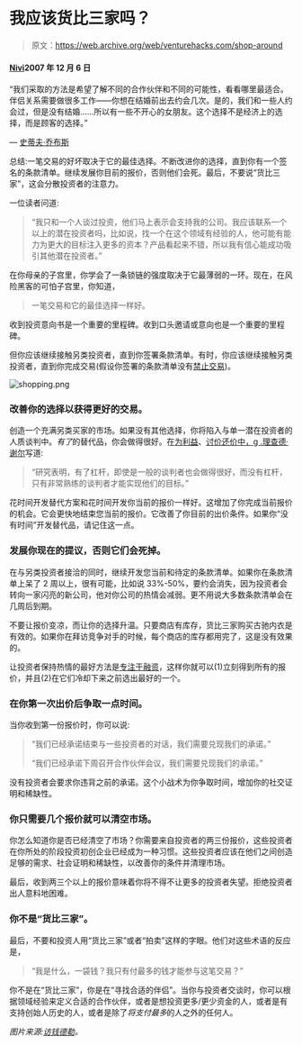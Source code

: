 # 我应该货比三家吗？

> 原文：<https://web.archive.org/web/venturehacks.com/shop-around>

#### [Nivi](/web/20221224171510/https://venturehacks.com/about)2007 年 12 月 6 日

“我们采取的方法是希望了解不同的合作伙伴和不同的可能性，看看哪里最适合。伴侣关系需要做很多工作——你想在结婚前出去约会几次。是的，我们和一些人约会过，但是没有结婚……所以有一些不开心的女朋友。这个选择不是经济上的选择，而是顾客的选择。”

— [史蒂夫·乔布斯](https://web.archive.org/web/20221224171510/http://blogs.guardian.co.uk/technology/2007/09/18/live_from_the_apple_announcement_london.html)

总结:一笔交易的好坏取决于它的最佳选择。不断改进你的选择，直到你有一个签名的条款清单。继续发展你目前的报价，否则他们会死。最后，不要说“货比三家”，这会分散投资者的注意力。

一位读者问道:

> “我只和一个人谈过投资，他们马上表示会支持我的公司。我应该联系一个以上的潜在投资者吗，比如说，找一个在这个领域有经验的人，他可能有能力为更大的目标注入更多的资本？产品看起来不错，所以我有信心能成功吸引其他潜在投资者。”

在你母亲的子宫里，你学会了一条锁链的强度取决于它最薄弱的一环。现在，在风险黑客的可怕子宫里，你知道，

> 一笔交易和它的最佳选择一样好。

收到投资意向书是一个重要的里程碑。收到口头邀请或意向也是一个重要的里程碑。

但你应该继续接触另类投资者，直到你签署条款清单。有时，你应该继续接触另类投资者，直到你完成交易(假设你签署的条款清单没有[禁止交易](https://web.archive.org/web/20221224171510/http://www.feld.com/blog/archives/2005/08/unilateral_or_s.html))。

![shopping.png](img/35e9a09ee7c10519c83db0ac82769de1.png)

### 改善你的选择以获得更好的交易。

创造一个充满另类买家的市场。如果没有其他选择，你将陷入与单一潜在投资者的人质谈判中。*有了*的替代品，你会做得很好。在[为利益](https://web.archive.org/web/20221224171510/http://books.google.com/books?id=WiSjAQAACAAJ&dq=G+Richard+Shell&prev=http://www.google.com/search%3Fhl%3Den%26lr%3D%26q%3DG.%2520Richard%2520Shell%2520&sa=X&oi=print&ct=result&cd=1&cad=author-navigational)、[讨价还价中，g .理查德·谢尔](https://web.archive.org/web/20221224171510/http://www.google.com/search?num=20&hl=en&lr=&safe=off&q=%22g.+richard+shell%22&btnG=Search)写道:

> “研究表明，有了杠杆，即使是一般的谈判者也会做得很好，而没有杠杆，只有非常熟练的谈判者才能实现他们的目标。”

花时间开发替代方案和花时间开发你当前的报价一样好。这增加了你完成当前报价的机会。它会更快地结束您当前的报价。它改善了你目前的出价条件。如果你“没有时间”开发替代品，请记住这一点。

### 发展你现在的提议，否则它们会死掉。

在与另类投资者接洽的同时，继续开发您当前和待定的条款清单。如果你在条款清单上呆了 2 周以上，很有可能，比如说 33%-50%，要约会消失，因为投资者会转向一家闪亮的新公司，他对你公司的热情会减弱。更不用说大多数条款清单会在几周后到期。

不要让报价变凉，而让你的选择升温。只要商店有库存，货比三家购买古驰内衣是有效的。如果你在拜访竞争对手的时候，每个商店的库存都用完了，这是没有效果的。

让投资者保持热情的最好方法是[专注于融资](/web/20221224171510/https://venturehacks.com/articles/create-a-market)，这样你就可以(1)立刻得到所有的报价，并且(2)在它们冷却下来之前选出最好的一个。

### 在你第一次出价后争取一点时间。

当你收到第一份报价时，你可以说:

> “我们已经承诺结束与一些投资者的对话，我们需要兑现我们的承诺。”
> 
> “我们已经承诺下周召开合作伙伴会议，我们需要兑现我们的承诺。”

没有投资者会要求你违背之前的承诺。这个小战术为你争取时间，增加你的社交证明和稀缺性。

### 你只需要几个报价就可以清空市场。

你怎么知道你是否已经清空了市场？你需要来自投资者的两三份报价，这些投资者在你所处的阶段投资初创企业已经成为一种习惯。这些投资者应该在他们之间创造足够的需求、社会证明和稀缺性，以改善你的条件并清理市场。

最后，收到两三个以上的报价意味着你将不得不让更多的投资者失望。拒绝投资者出人意料地困难。

### 你不是“货比三家”。

最后，不要和投资人用“货比三家”或者“拍卖”这样的字眼。他们对这些术语的反应是，

> “我是什么，一袋钱？我只有付最多的钱才能参与这笔交易？”

你不是在“货比三家”，你是在“寻找合适的伴侣”。当你与投资者交谈时，你可以根据领域经验来定义合适的合作伙伴，或者是想投资更多/更少资金的人，或者是有支持创始人历史的人，或者是除了*将支付最多*的人之外的任何人。

*图片来源:[访钱德勒](https://web.archive.org/web/20221224171510/http://www.visitchandler.com/)。*